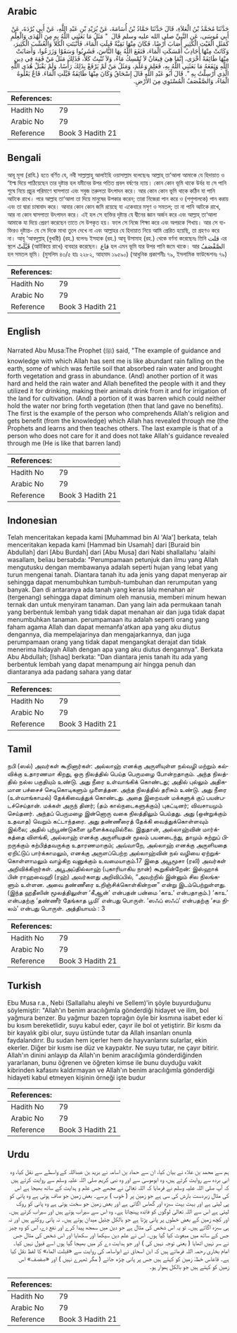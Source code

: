 ## Arabic


<div dir="rtl" lang="ar" style={{fontSize:'larger',backgroundColor:'#f8f9fa',padding:20}}>
حَدَّثَنَا مُحَمَّدُ بْنُ الْعَلاَءِ، قَالَ حَدَّثَنَا حَمَّادُ بْنُ أُسَامَةَ، عَنْ بُرَيْدِ بْنِ عَبْدِ اللَّهِ، عَنْ أَبِي بُرْدَةَ، عَنْ أَبِي مُوسَى، عَنِ النَّبِيِّ صلى الله عليه وسلم قَالَ ‏ "‏ مَثَلُ مَا بَعَثَنِي اللَّهُ بِهِ مِنَ الْهُدَى وَالْعِلْمِ كَمَثَلِ الْغَيْثِ الْكَثِيرِ أَصَابَ أَرْضًا، فَكَانَ مِنْهَا نَقِيَّةٌ قَبِلَتِ الْمَاءَ، فَأَنْبَتَتِ الْكَلأَ وَالْعُشْبَ الْكَثِيرَ، وَكَانَتْ مِنْهَا أَجَادِبُ أَمْسَكَتِ الْمَاءَ، فَنَفَعَ اللَّهُ بِهَا النَّاسَ، فَشَرِبُوا وَسَقَوْا وَزَرَعُوا، وَأَصَابَتْ مِنْهَا طَائِفَةً أُخْرَى، إِنَّمَا هِيَ قِيعَانٌ لاَ تُمْسِكُ مَاءً، وَلاَ تُنْبِتُ كَلأً، فَذَلِكَ مَثَلُ مَنْ فَقِهَ فِي دِينِ اللَّهِ وَنَفَعَهُ مَا بَعَثَنِي اللَّهُ بِهِ، فَعَلِمَ وَعَلَّمَ، وَمَثَلُ مَنْ لَمْ يَرْفَعْ بِذَلِكَ رَأْسًا، وَلَمْ يَقْبَلْ هُدَى اللَّهِ الَّذِي أُرْسِلْتُ بِهِ ‏"‏‏.‏ قَالَ أَبُو عَبْدِ اللَّهِ قَالَ إِسْحَاقُ وَكَانَ مِنْهَا طَائِفَةٌ قَيَّلَتِ الْمَاءَ‏.‏ قَاعٌ يَعْلُوهُ الْمَاءُ، وَالصَّفْصَفُ الْمُسْتَوِي مِنَ الأَرْضِ‏.‏
</div>
<div style={{backgroundColor:'#f8f9fa',padding:20, marginBottom: 10}}><table> <thead> <tr> <th>References:</th> <th></th> </tr> </thead> <tbody><tr><td>Hadith No</td><td>79</td></tr><tr><td>Arabic No</td><td>79</td></tr><tr><td>Reference</td><td>Book 3 Hadith 21</td></tr></tbody></table></div>

## Bengali


<div dir="ltr" lang="bn" style={{fontSize:'larger',backgroundColor:'#f8f9fa',padding:20}}>
আবূ মূসা (রাযি.) হতে বর্ণিত যে, নবী সাল্লাল্লাহু আলাইহি ওয়াসাল্লাম বলেছেনঃ আল্লাহ্ তা‘আলা আমাকে যে হিদায়াত ও ‘ইল্ম দিয়ে পাঠিয়েছেন তার দৃষ্টান্ত হল যমীনের উপর পতিত প্রবল বর্ষণের ন্যায়। কোন কোন ভূমি থাকে উর্বর যা সে পানি শুষে নিয়ে প্রচুর পরিমাণে ঘাসপাতা এবং সবুজ তরুলতা উৎপাদন করে। আর কোন কোন ভূমি থাকে কঠিন যা পানি আটকে রাখে। পরে আল্লাহ তা‘আলা তা দিয়ে মানুষের উপকার করেন; তারা নিজেরা পান করে ও (পশুপালকে) পান করায় এবং তা দ্বারা চাষাবাদ করে। আবার কোন কোন জমি রয়েছে যা একেবারে মসৃণ ও সমতল; তা না পানি আটকে রাখে, আর না কোন ঘাসপাতা উৎপাদন করে। এই হল সে ব্যক্তির দৃষ্টান্ত যে দ্বীনের জ্ঞান অর্জন করে এবং আল্লাহ্ তা‘আলা আমাকে যা দিয়ে প্রেরণ করেছেন তাতে সে উপকৃত হয়। ফলে সে নিজে শিক্ষা করে এবং অপরকে শিখায়। আর সে ব্যক্তিরও দৃষ্টান্ত- যে সে দিকে মাথা তুলে দেখে না এবং আল্লাহর যে হিদায়াত নিয়ে আমি প্রেরিত হয়েছি, তা গ্রহণও করে না। আবূ ‘আবদুল্লাহ্ (বুখারী) (রহ.) বলেনঃ ইসহাক (রহ.) আবূ উসামাহ (রহ.) থেকে বর্ণনা করেছেনঃ তিনি قلت এর স্থলে قَيَّلَتْ (আটকিয়ে রাখে) ব্যবহার করেছেন। قاع হল এমন ভূমি যার উপর পানি জমে থাকে। আর الصَّفْصَفُ হল সমতল ভূমি। (মুসলিম ৪৩/৫ হাঃ ২২৮২, আহমাদ ১৯৫৯০) (আধুনিক প্রকাশনীঃ ৭৯, ইসলামিক ফাউন্ডেশনঃ ৭৯)
</div>
<div style={{backgroundColor:'#f8f9fa',padding:20, marginBottom: 10}}><table> <thead> <tr> <th>References:</th> <th></th> </tr> </thead> <tbody><tr><td>Hadith No</td><td>79</td></tr><tr><td>Arabic No</td><td>79</td></tr><tr><td>Reference</td><td>Book 3 Hadith 21</td></tr></tbody></table></div>

## English


<div dir="ltr" lang="en" style={{fontSize:'larger',backgroundColor:'#f8f9fa',padding:20}}>
Narrated Abu Musa:The Prophet (ﷺ) said, "The example of guidance and knowledge with which Allah has sent me is like abundant rain falling on the earth, some of which was fertile soil that absorbed rain water and brought forth vegetation and grass in abundance. (And) another portion of it was hard and held the rain water and Allah benefited the people with it and they utilized it for drinking, making their animals drink from it and for irrigation of the land for cultivation. (And) a portion of it was barren which could neither hold the water nor bring forth vegetation (then that land gave no benefits). The first is the example of the person who comprehends Allah's religion and gets benefit (from the knowledge) which Allah has revealed through me (the Prophets and learns and then teaches others. The last example is that of a person who does not care for it and does not take Allah's guidance revealed through me (He is like that barren land)
</div>
<div style={{backgroundColor:'#f8f9fa',padding:20, marginBottom: 10}}><table> <thead> <tr> <th>References:</th> <th></th> </tr> </thead> <tbody><tr><td>Hadith No</td><td>79</td></tr><tr><td>Arabic No</td><td>79</td></tr><tr><td>Reference</td><td>Book 3 Hadith 21</td></tr></tbody></table></div>

## Indonesian


<div dir="ltr" lang="id" style={{fontSize:'larger',backgroundColor:'#f8f9fa',padding:20}}>
Telah menceritakan kepada kami [Muhammad bin Al 'Ala'] berkata, telah menceritakan kepada kami [Hammad bin Usamah] dari [Buraid bin Abdullah] dari [Abu Burdah] dari [Abu Musa] dari Nabi shallallahu 'alaihi wasallam, beliau bersabda: "Perumpamaan petunjuk dan ilmu yang Allah mengutusku dengan membawanya adalah seperti hujan yang lebat yang turun mengenai tanah. Diantara tanah itu ada jenis yang dapat menyerap air sehingga dapat menumbuhkan tumbuh-tumbuhan dan rerumputan yang banyak. Dan di antaranya ada tanah yang keras lalu menahan air (tergenang) sehingga dapat diminum oleh manusia, memberi minum hewan ternak dan untuk menyiram tanaman. Dan yang lain ada permukaan tanah yang berbentuk lembah yang tidak dapat menahan air dan juga tidak dapat menumbuhkan tanaman. perumpamaan itu adalah seperti orang yang faham agama Allah dan dapat memanfa'atkan apa yang aku diutus dengannya, dia mempelajarinya dan mengajarkannya, dan juga perumpamaan orang yang tidak dapat mengangkat derajat dan tidak menerima hidayah Allah dengan apa yang aku diutus dengannya". Berkata Abu Abdullah; [Ishaq] berkata: "Dan diantara jenis tanah itu ada yang berbentuk lembah yang dapat menampung air hingga penuh dan diantaranya ada padang sahara yang datar
</div>
<div style={{backgroundColor:'#f8f9fa',padding:20, marginBottom: 10}}><table> <thead> <tr> <th>References:</th> <th></th> </tr> </thead> <tbody><tr><td>Hadith No</td><td>79</td></tr><tr><td>Arabic No</td><td>79</td></tr><tr><td>Reference</td><td>Book 3 Hadith 21</td></tr></tbody></table></div>

## Tamil


<div dir="ltr" lang="ta" style={{fontSize:'larger',backgroundColor:'#f8f9fa',padding:20}}>
நபி (ஸல்) அவர்கள் கூறினார்கள்: அல்லாஹ் எனக்கு அருளியுள்ள நல்வழி மற்றும் கல்விக்கு உதாரணமா கிறது, ஒரு நிலத்தில் பெய்த பெருமழை போன்றதாகும். அந்த நிலத்தில் நல்ல பகுதியும் உண்டு. அது நீரை உள்வாங்கிக் கொண்டது; அதில் புல்லும் அதிகமான பச்சைச் செடிகொடிகளும் முளைத்தன. அந்த நிலத்தில் தரிசும் உண்டு. அது நீரை (உள்வாங்காமல்) தேக்கிவைத்துக் கொண்டது. அதை இறைவன் மக்களுக் குப் பயன்படச்செய்தான். மக்கள் அருந் தினர்; (தம் கால்நடைகளுக்கும்) புகட்டினர்; விவசாயமும் செய்தனர். அந்தப் பெருமழை இன்னொரு வகை நிலத்திலும் பெய்தது. அது (ஒன்றுக்கும் உதவாத) வெறும் கட்டாந்தரை. அது தண்ணீரைத் தேக்கி வைத்துக்கொள்ளவும் இல்லை; அதில் புற்பூண்டுகளை முளைக்கவுமில்லை. இதுதான், அல்லாஹ்வின் மார்க்கத்தை விளங்கி, அல்லாஹ் எனக்கு அருளியதன் மூலம் பயனடைந்து, தாமும் கற்றுப் பிறருக்கும் கற்பித்தவருக்கு உதாரணமாகும்; அவ்வாறே, அல்லாஹ் எனக்கு அருளியதை ஏறிட்டுப் பார்க்காமலும், எனக்கு அருளப்பெற்ற அல்லாஹ்வின் நல் வழியை ஏற்றுக்கொள்ளாமலும் வாழ்கிற வனுக்கும் உவமையாகும்.17 இதை அபூமூசா (ரலி) அவர்கள் அறிவிக்கிறார்கள். அபூஅப்தில்லாஹ் (புகாரியாகிய நான்) கூறுகின்றேன்: இஸ்ஹாக் பின் ராஹவைஹி (ரஹ்) அவர்களது அறிவிப்பில், “அவற்றில் இன்னும் சில நிலங்களும் உள்ளன. அவை தண்ணீரை உறிஞ்சிக்கொள்கின்றன” என்று இடம்பெற்றுள்ளது. (இந்த ஹதீஸின் மூலத்திலுள்ள ‘கீஆன்’ என்பதன் பன்மை ‘காஉ’ என்பதாகும்.) ‘காஉ’ என்பதற்கு ‘தண்ணீர் தேங்காத பூமி’ என்பது பொருள். ‘ஸஃப் ஸஃப்’ என்பதற்கு ‘சம நிலம்’ என்பது பொருள். அத்தியாயம் : 3
</div>
<div style={{backgroundColor:'#f8f9fa',padding:20, marginBottom: 10}}><table> <thead> <tr> <th>References:</th> <th></th> </tr> </thead> <tbody><tr><td>Hadith No</td><td>79</td></tr><tr><td>Arabic No</td><td>79</td></tr><tr><td>Reference</td><td>Book 3 Hadith 21</td></tr></tbody></table></div>

## Turkish


<div dir="ltr" lang="tr" style={{fontSize:'larger',backgroundColor:'#f8f9fa',padding:20}}>
Ebu Musa r.a., Nebi (Sallallahu aleyhi ve Sellem)'in şöyle buyurduğunu söylemiştir: "Allah'ın benim aracılığımla gönderdiği hidayet ve ilim, bol yağmura benzer. Bu yağmur bazen toprağın öyle bir kısmına isabet eder ki bu kısım bereketlidir, suyu kabul eder, çayır ile bol ot yetiştirir. Bir kısmı da bir kayalık gibi olur, suyu üstünde tutar da Allah insanları onunla faydalandırır. Bu sudan hem içerler hem de hayvanlarını sularlar, ekin ekerler. Diğer bir kısmı ise düz ve kaypaktır. Ne suyu tutar, ne çayır bitirir. Allah'ın dinini anlayıp da Allah'ın benim aracılığımla gönderdiğinden yararlanan, bunu öğrenen ve öğreten kimse ile bunu duyduğu vakit kibrinden kafasını kaldırmayan ve Allah'ın benim aracılığımla gönderdiği hidayeti kabul etmeyen kişinin örneği işte budur
</div>
<div style={{backgroundColor:'#f8f9fa',padding:20, marginBottom: 10}}><table> <thead> <tr> <th>References:</th> <th></th> </tr> </thead> <tbody><tr><td>Hadith No</td><td>79</td></tr><tr><td>Arabic No</td><td>79</td></tr><tr><td>Reference</td><td>Book 3 Hadith 21</td></tr></tbody></table></div>

## Urdu


<div dir="rtl" lang="ur" style={{fontSize:'larger',backgroundColor:'#f8f9fa',padding:20}}>
ہم سے محمد بن علاء نے بیان کیا، ان سے حماد بن اسامہ نے برید بن عبداللہ کے واسطے سے نقل کیا، وہ ابی بردہ سے روایت کرتے ہیں، وہ ابوموسیٰ سے اور وہ نبی کریم صلی اللہ علیہ وسلم سے روایت کرتے ہیں کہ آپ صلی اللہ علیہ وسلم نے فرمایا کہ اللہ تعالیٰ نے مجھے جس علم و ہدایت کے ساتھ بھیجا ہے اس کی مثال زبردست بارش کی سی ہے جو زمین پر ( خوب ) برسے۔ بعض زمین جو صاف ہوتی ہے وہ پانی کو پی لیتی ہے اور بہت بہت سبزہ اور گھاس اگاتی ہے اور بعض زمین جو سخت ہوتی ہے وہ پانی کو روک لیتی ہے اس سے اللہ تعالیٰ لوگوں کو فائدہ پہنچاتا ہے۔ وہ اس سے سیراب ہوتے ہیں اور سیراب کرتے ہیں۔ اور کچھ زمین کے بعض خطوں پر پانی پڑتا ہے جو بالکل چٹیل میدان ہوتے ہیں۔ نہ پانی روکتے ہیں اور نہ ہی سبزہ اگاتے ہیں۔ تو یہ اس شخص کی مثال ہے جو دین میں سمجھ پیدا کرے اور نفع دے، اس کو وہ چیز جس کے ساتھ میں مبعوث کیا گیا ہوں۔ اس نے علم دین سیکھا اور سکھایا اور اس شخص کی مثال جس نے سر نہیں اٹھایا ( یعنی توجہ نہیں کی ) اور جو ہدایت دے کر میں بھیجا گیا ہوں اسے قبول نہیں کیا۔ امام بخاری رحمہ اللہ فرماتے ہیں کہ ابن اسحاق نے ابواسامہ کی روایت سے «قبلت الماء» کا لفظ نقل کیا ہے۔ قاعاس خطہٰ زمین کو کہتے ہیں جس پر پانی چڑھ جائے ( مگر ٹھہرے نہیں ) اور «صفصف» اس زمین کو کہتے ہیں جو بالکل ہموار ہو۔
</div>
<div style={{backgroundColor:'#f8f9fa',padding:20, marginBottom: 10}}><table> <thead> <tr> <th>References:</th> <th></th> </tr> </thead> <tbody><tr><td>Hadith No</td><td>79</td></tr><tr><td>Arabic No</td><td>79</td></tr><tr><td>Reference</td><td>Book 3 Hadith 21</td></tr></tbody></table></div>